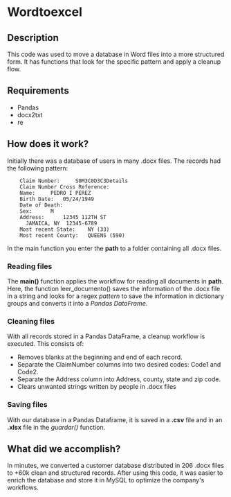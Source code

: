 # Wordtoexcel

## Description
This code was used to move a database in Word files into a more structured form. It has functions that look for the specific pattern and apply a cleanup flow.

## Requirements
* Pandas
* docx2txt
* re

## How does it work?

Initially there was a database of users in many .docx files. The records had the following pattern:

```   
    Claim Number:	  S0M3C0D3C3Details
    Claim Number Cross Reference:
    Name:	  PEDRO I PEREZ
    Birth Date:	  05/24/1949
    Date of Death:
    Sex:	  M
    Address:	  12345 112TH ST
      JAMAICA, NY  12345-6789
    Most recent State:	  NY (33)
    Most recent County:	  QUEENS (590)

 ```
In the main function you enter the **path** to a folder containing all .docx files.

### Reading files
The __main()__ function applies the workflow for reading all documents in **path**. Here, the function leer_documento() saves the information of the .docx file in a string and looks for a regex _pattern_ to save the information in dictionary groups and converts it into a _Pandas DataFrame_.

### Cleaning files
With all records stored in a Pandas DataFrame, a cleanup workflow is executed. This consists of:

* Removes blanks at the beginning and end of each record.
* Separate the ClaimNumber columns into two desired codes: Code1 and Code2.
* Separate the Address column into Address, county, state and zip code.
* Clears unwanted strings written by people in .docx files

### Saving files
With our database in a Pandas Dataframe, it is saved in a **.csv** file and in an **.xlsx** file in the _guardar()_ function.

## What did we accomplish?

In minutes, we converted a customer database distributed in 206 .docx files to +60k clean and structured records.
After using this code, it was easier to enrich the database and store it in MySQL to optimize the company's workflows.
